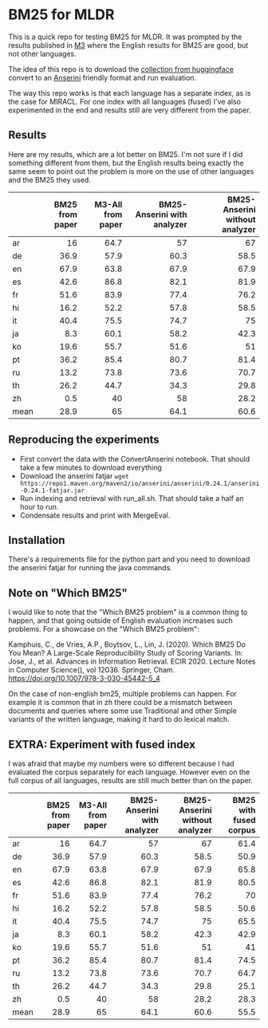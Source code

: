 # BM25 for MLDR

This is a quick repo for testing BM25 for MLDR. It was prompted by the results published in [M3](https://arxiv.org/pdf/2402.03216.pdf) where the English results for BM25 are good, but not other languages.

The idea of this repo is to download the [collection from huggingface](https://huggingface.co/datasets/Shitao/MLDR) convert to an [Anserini](http://anserini.io/) friendly format and run evaluation.

The way this repo works is that each language has a separate index, as is the case for MIRACL. For one index with all languages (fused) I've also experimented in the end and results still are very different from the paper.

## Results

Here are my results, which are a lot better on BM25. I'm not sure if I did something different from them, but the English results being exactly the same seem to point out the problem is more on the use of other languages and the BM25 they used. 


|      |   BM25 from paper |   M3-All from paper |   BM25-Anserini with analyzer |   BM25-Anserini without analyzer |
|:-----|------------------:|--------------------:|------------------------------:|---------------------------------:|
| ar   |              16   |                64.7 |                          57   |                             67   |
| de   |              36.9 |                57.9 |                          60.3 |                             58.5 |
| en   |              67.9 |                63.8 |                          67.9 |                             67.9 |
| es   |              42.6 |                86.8 |                          82.1 |                             81.9 |
| fr   |              51.6 |                83.9 |                          77.4 |                             76.2 |
| hi   |              16.2 |                52.2 |                          57.8 |                             58.5 |
| it   |              40.4 |                75.5 |                          74.7 |                             75   |
| ja   |               8.3 |                60.1 |                          58.2 |                             42.3 |
| ko   |              19.6 |                55.7 |                          51.6 |                             51   |
| pt   |              36.2 |                85.4 |                          80.7 |                             81.4 |
| ru   |              13.2 |                73.8 |                          73.6 |                             70.7 |
| th   |              26.2 |                44.7 |                          34.3 |                             29.8 |
| zh   |               0.5 |                40   |                          58   |                             28.2 |
| mean |              28.9 |                65   |                          64.1 |                             60.6 |

## Reproducing the experiments

* First convert the data with the ConvertAnserini notebook. That should take a few minutes to download everything
* Download the anserini fatjar `wget https://repo1.maven.org/maven2/io/anserini/anserini/0.24.1/anserini-0.24.1-fatjar.jar`
* Run indexing and retrieval with run_all.sh. That should take a half an hour to run.
* Condensate results and print with MergeEval.

## Installation

There's a requirements file for the python part and you need to download the anserini fatjar for running the java commands.

## Note on "Which BM25"

I would like to note that the "Which BM25 problem" is a common thing to happen, and that going outside of English evaluation increases such problems. For a showcase on the "Which BM25 problem":

Kamphuis, C., de Vries, A.P., Boytsov, L., Lin, J. (2020). Which BM25 Do You Mean? A Large-Scale Reproducibility Study of Scoring Variants. In: Jose, J., et al. Advances in Information Retrieval. ECIR 2020. Lecture Notes in Computer Science(), vol 12036. Springer, Cham. https://doi.org/10.1007/978-3-030-45442-5_4

On the case of non-english bm25, multiple problems can happen. For example it is common that in zh there could be a mismatch between documents and queries where some use Traditional and other Simple variants of the written language, making it hard to do lexical match. 

## EXTRA: Experiment with fused index

I was afraid that maybe my numbers were so different because I had evaluated the corpus separately for each language. However even on the full corpus of all languages, results are still much better than on the paper.

|      |   BM25 from paper |   M3-All from paper |   BM25-Anserini with analyzer |   BM25-Anserini without analyzer |   BM25 with fused corpus |
|:-----|------------------:|--------------------:|------------------------------:|---------------------------------:|-------------------------:|
| ar   |              16   |                64.7 |                          57   |                             67   |                     61.4 |
| de   |              36.9 |                57.9 |                          60.3 |                             58.5 |                     50.9 |
| en   |              67.9 |                63.8 |                          67.9 |                             67.9 |                     65.8 |
| es   |              42.6 |                86.8 |                          82.1 |                             81.9 |                     80.5 |
| fr   |              51.6 |                83.9 |                          77.4 |                             76.2 |                     70   |
| hi   |              16.2 |                52.2 |                          57.8 |                             58.5 |                     50.6 |
| it   |              40.4 |                75.5 |                          74.7 |                             75   |                     65.5 |
| ja   |               8.3 |                60.1 |                          58.2 |                             42.3 |                     42.9 |
| ko   |              19.6 |                55.7 |                          51.6 |                             51   |                     41   |
| pt   |              36.2 |                85.4 |                          80.7 |                             81.4 |                     74.5 |
| ru   |              13.2 |                73.8 |                          73.6 |                             70.7 |                     64.7 |
| th   |              26.2 |                44.7 |                          34.3 |                             29.8 |                     25.1 |
| zh   |               0.5 |                40   |                          58   |                             28.2 |                     28.3 |
| mean |              28.9 |                65   |                          64.1 |                             60.6 |                     55.5 |
